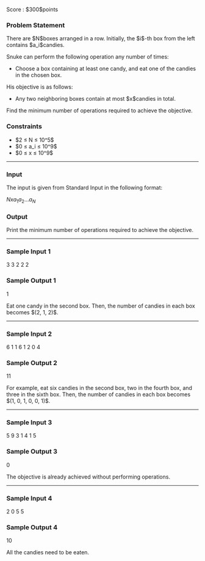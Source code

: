 
<div>

<span>

<span>

<p>
Score : $300$points
</p>

<div>

<section>

### **Problem Statement**

<p>
There are $N$boxes arranged in a row.
Initially, the $i$-th box from the left contains $a_i$candies.
</p>

<p>
Snuke can perform the following operation any number of times:
</p>

<ul>

<li>
Choose a box containing at least one candy, and eat one of the candies in the chosen box.
</li>

</ul>

<p>
His objective is as follows:
</p>

<ul>

<li>
Any two neighboring boxes contain at most $x$candies in total.
</li>

</ul>

<p>
Find the minimum number of operations required to achieve the objective.
</p>

</section>

</div>

<div>

<section>

### **Constraints**

<ul>

<li>
$2 ≤ N ≤ 10^5$
</li>

<li>
$0 ≤ a_i ≤ 10^9$
</li>

<li>
$0 ≤ x ≤ 10^9$
</li>

</ul>

</section>

</div>

---

<div>

<div>

<section>

### **Input**

<p>
The input is given from Standard Input in the following format:
</p>

<div>

$N$$x$$a_1$$a_2$$...$$a_N$
</div>

</section>

</div>

<div>

<section>

### **Output**

<p>
Print the minimum number of operations required to achieve the objective.
</p>

</section>

</div>

</div>

---

<div>

<section>

### **Sample Input 1**

<div>

3 3
2 2 2

</div>

</section>

</div>

<div>

<section>

### **Sample Output 1**

<div>

1

</div>

<p>
Eat one candy in the second box.
Then, the number of candies in each box becomes $(2, 1, 2)$.
</p>

</section>

</div>

---

<div>

<section>

### **Sample Input 2**

<div>

6 1
1 6 1 2 0 4

</div>

</section>

</div>

<div>

<section>

### **Sample Output 2**

<div>

11

</div>

<p>
For example, eat six candies in the second box, two in the fourth box, and three in the sixth box.
Then, the number of candies in each box becomes $(1, 0, 1, 0, 0, 1)$.
</p>

</section>

</div>

---

<div>

<section>

### **Sample Input 3**

<div>

5 9
3 1 4 1 5

</div>

</section>

</div>

<div>

<section>

### **Sample Output 3**

<div>

0

</div>

<p>
The objective is already achieved without performing operations.
</p>

</section>

</div>

---

<div>

<section>

### **Sample Input 4**

<div>

2 0
5 5

</div>

</section>

</div>

<div>

<section>

### **Sample Output 4**

<div>

10

</div>

<p>
All the candies need to be eaten.
</p>

</section>

</div>

</span>

</span>

</div>

